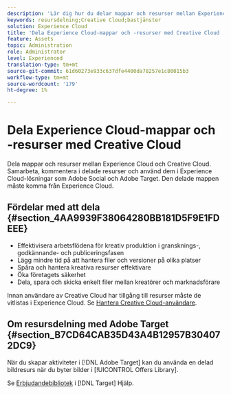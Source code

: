 ```yaml
---
description: 'Lär dig hur du delar mappar och resurser mellan Experience Cloud och Creative Cloud. '
keywords: resursdelning;Creative Cloud;bastjänster
solution: Experience Cloud
title: 'Dela Experience Cloud-mappar och -resurser med Creative Cloud '
feature: Assets
topic: Administration
role: Administrator
level: Experienced
translation-type: tm+mt
source-git-commit: 61d60273e933c637dfe4400da78257e1c80015b3
workflow-type: tm+mt
source-wordcount: '179'
ht-degree: 1%

---
```



# Dela Experience Cloud-mappar och -resurser med Creative Cloud

Dela mappar och resurser mellan Experience Cloud och Creative Cloud. Samarbeta, kommentera i delade resurser och använd dem i Experience Cloud-lösningar som Adobe Social och Adobe Target. Den delade mappen måste komma från Experience Cloud.

## Fördelar med att dela {#section_4AA9939F38064280BB181D5F9E1FDEEE}

* Effektivisera arbetsflödena för kreativ produktion i gransknings-, godkännande- och publiceringsfasen
* Lägg mindre tid på att hantera filer och versioner på olika platser
* Spåra och hantera kreativa resurser effektivare
* Öka företagets säkerhet
* Dela, spara och skicka enkelt filer mellan kreatörer och marknadsförare

Innan användare av Creative Cloud har tillgång till resurser måste de vitlistas i Experience Cloud. Se [Hantera Creative Cloud-användare](../experience-cloud-assets/t-admin-add-cc-user.md#task_F36D4F1D49B44F09A54F7371810D2752).

## Om resursdelning med Adobe Target {#section_B7CD64CAB35D43A4B12957B304072DC9}

När du skapar aktiviteter i [!DNL Adobe Target] kan du använda en delad bildresurs när du byter bilder i [!UICONTROL Offers Library].

Se [Erbjudandebibliotek](https://docs.adobe.com/help/en/target/using/experiences/offers/manage-content.html) i [!DNL Target] Hjälp.
